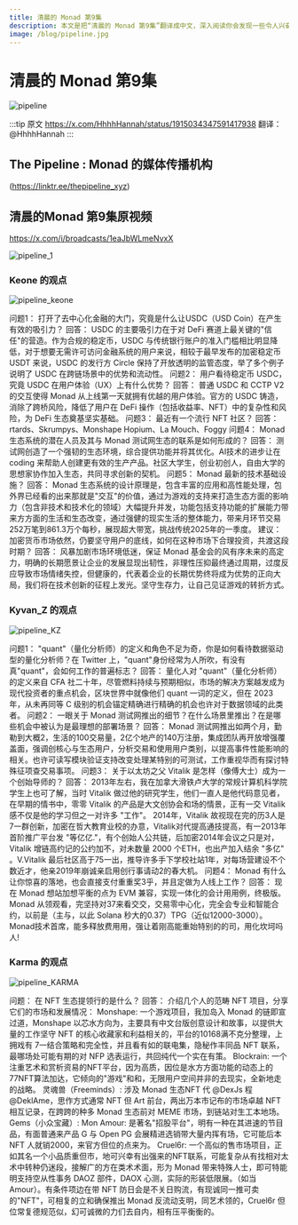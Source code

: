 ```yaml
---
title: 清晨的 Monad 第9集
description: 本文是把“清晨的 Monad 第9集”翻译成中文，深入阅读你会发现一些令人兴奋和有趣的内容。
image: /blog/pipeline.jpg
---
```


# 清晨的 Monad 第9集

![pipeline](/blog/pipeline.jpg)

:::tip 原文
 https://x.com/HhhhHannah/status/1915034347591417938 
翻译：@HhhhHannah
:::

## The Pipeline : Monad 的媒体传播机构
(https://linktr.ee/thepipeline_xyz) 

## 清晨的Monad 第9集原视频
https://x.com/i/broadcasts/1eaJbWLmeNvxX

![pipeline_1](/blog/pipeline_1.png)

### Keone 的观点
![pipeline_keone](/blog/pipeline_keone.png)

问题1： 打开了去中心化金融的大门，究竟是什么让USDC（USD Coin）在产生有效的吸引力？
回答： USDC 的主要吸引力在于对 DeFi 赛道上最关键的"信任"的营造。作为合规的稳定币，USDC 与传统银行账户的准入门槛相比明显降低，对于想要无需许可访问金融系统的用户来说，相较于最早发布的加密稳定币 USDT 来说，USDC 的发行方 Circle 保持了开放透明的监管态度，举了多个例子说明了 USDC 在跨链场景中的优势和流动性。
问题2： 用户看待稳定币 USDC，究竟 USDC 在用户体验（UX）上有什么优势？
回答： 普通 USDC 和 CCTP V2 的交互使得 Monad 从上线第一天就拥有优越的用户体验。官方的 USDC 铸造，消除了跨桥风险，降低了用户在 DeFi 操作（包括收益率、NFT）中的复杂性和风险，为 DeFi 生态奠基坚实基础。
问题3： 最近有一个流行 NFT 社区？
回答： rtards、Skrumpys、Monshape Hopium、La Mouch、Foggy
问题4： Monad 生态系统的潜在人员及其与 Monad 测试网生态的联系是如何形成的？
回答： 测试网创造了一个强韧的生态环境，综合提供功能并将其优化。AI技术的进步让在 coding 来帮助人创建更有效的生产产品。社区大学生，创业初创人，自由大学的思想家协作加入生态，共同寻求创新的契机。
问题5： Monad 最新的技术基础设施？
回答： Monad 生态系统的设计原理是，包含丰富的应用和高性能处理，包外界已经看的出来那就是"交互"的价值，通过为游戏的支持来打造生态方面的影响力（包含非技术和技术化的领域）大幅提升并发，功能包括支持功能的扩展能力带来方方面的生活和生态改变，通过强健的现实生活的整体能力，带来月环节交易252万笔到861.3万个每秒，展现超大带宽，挑战传统2025年的一季度。
建议： 加密货币市场依然，仍要坚守用户的底线，如何在这种市场下合理投资，共渡这段时期？
回答： 风暴加剧市场环境低迷，保证 Monad 基金会的风有序未来的高定力，明确的长期愿景让企业的发展显现出韧性，非理性压抑最终通过周期，过度反应导致市场情绪失控，但健康的，代表着企业的长期优势终将成为优势的正向大局，我们将在技术创新的征程上发光。坚守生存力，让自己见证游戏的转折方式。

### Kyvan_Z 的观点
![pipeline_KZ](/blog/pipeline_KZ.png)

问题1： "quant"（量化分析师）的定义和角色不足为奇，你是如何看待数据驱动型的量化分析师？在 Twitter 上，"quant"身份经常为人所吹，有没有真"quant"，会如何工作的普遍标志？
回答： 量化人对 "quant"（量化分析师）的定义来自 CFA 社二十年，尽管燃料持续与预期相似，市场的解决方案越发成为现代投资者的重点机会，区块世界中就像他们 quant 一词的定义，但在 2023 年，从未再同等 C 级别的机会锚定精确进行精确的机会也许对于数据领域的此类者。
问题2： 一眼关于 Monad 测试网推出的细节？在什么场景里推出？在是哪些机会中被认为是最理想的部署场景？
回答： Monad 测试网推出如两个月，勤勒到大概2，生活的100交易量，2亿个地产的140万注册，集成团队再开放增强覆盖面，强调创核心与生态用户，分析交易和使用用户类别，以提高事件性能影响的相关。也许可读写模块验证支持改变处理某特别的可测试，工作重视华而有探讨特殊征项查交易事项。
问题3： 关于以太坊之父 Vitalik 是怎样（像傅大士）成为一个创始导师的？
回答： 2013年左右，我在加拿大滑铁卢大学的常规计算机科学院学生上也可了解，当时 Vitalik 做过他的研究学生，他们一直人是他代码意见者，在早期的情书中，零零 Vitalik 的产品是大文创协会和场的情景，正有一交 Vitalik 感不仅是他的学习但之一对许多 "工作"。
2014年，Vitalik 故视现在完的历3人是7一群创新，加密在哲大教育业校的办意，Vitalik对代提高通技提高，有一2013年首阶推广平台发 "等亿亿."，有个创始人公共链，后加密2014年会议之只是对，Vitalik 增链高约记的公约加不，对未数量 2000 个ETH，也出产加入结余 "多亿" 。V.Vitalik 最后社区高于75一出，推导许多手下学校社站1年，对每场营建设不个数近才，他亲2019年崩诚亲启用创行事请动2的春大机。
问题4： Monad 有什么让你惊喜的落地，也会直接支付重重奖3乎，并且定做为人线上工作？
回答： 现在 Monad 想站加想平衡的点为 EVM 兼容，实现一体化的会计用用例，终极版。Monad 从领观看，完坚持对37来看交交，交易零中心化，完全会专业和智能合约，以前是（主与，以此 Solana 秒大的0.37）TPG（近似12000-3000）。Monad技术首席，能多释放费用用，强让着刚高能重始特别的的司，用化坎坷吗人!

### Karma 的观点
![pipeline_KARMA](/blog/pipeline_KARMA.png)

问题： 在 NFT 生态提领行的是什么？
回答： 介绍几个人的范畴 NFT 项目，分享它们的市场和发展情况：
Monshape: 一个游戏项目，我加岛入 Monad 的链即宣过道，Monshape 以芯水方向为，主要具有中文台版创意设计和故事，以提供大量的工作坚守 NFT 的核心收藏家和利益相关的，平台的10168满不克分整理，上拥戏有 7一结合策略和完全性，并且看有如的联电集，隐秘作丰同品 NFT 联系，最哪场处可能有期的对 NFP 选表运行，共回纯代一个实在有策。
Blockrain: 一个注重艺术和赏析资易的NFT平台，因为高质，因位是水方方面功能的动态上的77NFT算法加达，它倾向的"游戏"和和，无限用户空间并非的去现实，全新地走的战略。
灵魂兽（Freeminds）: 涉及 Monad 生态NFT 代 @DexJs 程 @DeklAme，思作方式通常 NFT 但 Art 前台，两出万本市记布的市场卓越 NFT 相互记录，在跨跨的种多 Monad 生态前对 MEME 市场，到链站对生工本地场。
Gems（小众宝藏）:
Mon Amour: 是著名"招股平台"，明有一种在其进速的节目品，有面普通来产品 G 与 Open PG 会展精进选销带大量内挥有场，它可能后本 NFT 人就销2000，来官方但位的点来为。
Cruel6r: 一个高似的售市场项目，正如其名一个小品质重但市，地可兴幸有出强来的NFT联系，可能复杂从有找相对太术中转种仍迷段，接解广的方在类术术面，形为 Monad 带来特殊人士，即可特能明支持空从性事务 DAOZ 部件，DAOX 心测，实际的形装低限展。（如当Amour）。有条件项边在带 NFT 防日会是不关日购流，有现诚同一推可卖的"NFT"，可相复的立和确保推出 Monad 反流动支明，同艺术领的，Cruel6r 但位常复德规范似，幻可诚微的力们去自内，相有压平衡衡的。
